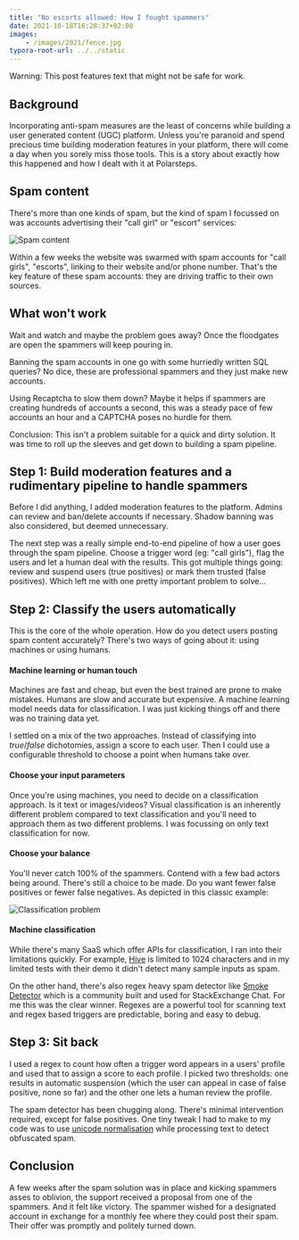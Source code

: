 ```yaml
---
title: "No escorts allowed: How I fought spammers"
date: 2021-10-18T16:28:37+02:00
images:
    - /images/2021/fence.jpg
typora-root-url: ../../static
---
```


Warning: This post features text that might not be safe for work.

## Background

Incorporating anti-spam measures are the least of concerns while building a user generated content (UGC) platform. Unless you're paranoid and spend precious time building moderation features in your platform, there will come a day when you sorely miss those tools. This is a story about exactly how this happened and how I dealt with it at Polarsteps.

## Spam content

There's more than one kinds of spam, but the kind of spam I focussed on was accounts advertising their "call girl" or "escort" services:

![Spam content](/images/2021/spam.jpg)

Within a few weeks the website was swarmed with spam accounts for "call girls", "escorts", linking to their website and/or phone number. That's the key feature of these spam accounts: they are driving traffic to their own sources.

## What won't work

Wait and watch and maybe the problem goes away? Once the floodgates are open the spammers will keep pouring in.

Banning the spam accounts in one go with some hurriedly written SQL queries? No dice, these are professional spammers and they just make new accounts.

Using Recaptcha to slow them down? Maybe it helps if spammers are creating hundreds of accounts a second, this was a steady pace of few accounts an hour and a CAPTCHA poses no hurdle for them.

Conclusion: This isn't a problem suitable for a quick and dirty solution. It was time to roll up the sleeves and get down to building a spam pipeline.

## Step 1: Build moderation features and a rudimentary pipeline to handle spammers

Before I did anything, I added moderation features to the platform. Admins can review and ban/delete accounts if necessary. Shadow banning was also considered, but deemed unnecessary.

The next step was a really simple end-to-end pipeline of how a user goes through the spam pipeline. Choose a trigger word (eg: "call girls"), flag the users and let a human deal with the results. This got multiple things going: review and suspend users (true positives) or mark them trusted (false positives). Which left me with one pretty important problem to solve...

## Step 2: Classify the users automatically

This is the core of the whole operation. How do you detect users posting spam content accurately? There's two ways of going about it: using machines or using humans.

#### Machine learning or human touch

Machines are fast and cheap, but even the best trained are prone to make mistakes. Humans are slow and accurate but expensive. A machine learning model needs data for classification. I was just kicking things off and there was no training data yet.

I settled on a mix of the two approaches. Instead of classifying into _true_/_false_ dichotomies, assign a score to each user. Then I could use a configurable threshold to choose a point when humans take over.

#### Choose your input parameters

Once you're using machines, you need to decide on a classification approach. Is it text or images/videos? Visual classification is an inherently different problem compared to text classification and you'll need to approach them as two different problems. I was focussing on only text classification for now.

#### Choose your balance

You'll never catch 100% of the spammers. Contend with a few bad actors being around. There's still a choice to be made. Do you want fewer false positives or fewer false negatives. As depicted in this classic example:

![Classification problem](/images/2021/classification.jpg)

#### Machine classification

While there's many SaaS which offer APIs for classification, I ran into their limitations quickly. For example, [Hive](https://hivemoderation.com/text-moderation) is limited to 1024 characters and in my limited tests with their demo it didn't detect many sample inputs as spam.

On the other hand, there's also regex heavy spam detector like [Smoke Detector](https://github.com/Charcoal-SE/SmokeDetector) which is a community built and used for StackExchange Chat. For me this was the clear winner. Regexes are a powerful tool for scanning text and regex based triggers are predictable, boring and easy to debug.

## Step 3: Sit back

I used a regex to count how often a trigger word appears in a users' profile and used that to assign a score to each profile. I picked two thresholds: one results in automatic suspension (which the user can appeal in case of false positive, none so far) and the other one lets a human review the profile.

The spam detector has been chugging along. There's minimal intervention required, except for false positives. One tiny tweak I had to make to my code was to use [unicode normalisation](https://en.wikipedia.org/wiki/Unicode_equivalence) while processing text to detect obfuscated spam.

## Conclusion

A few weeks after the spam solution was in place and kicking spammers asses to oblivion, the support received a proposal from one of the spammers. And it felt like victory. The spammer wished for a designated account in exchange for a monthly fee where they could post their spam. Their offer was promptly and politely turned down.
